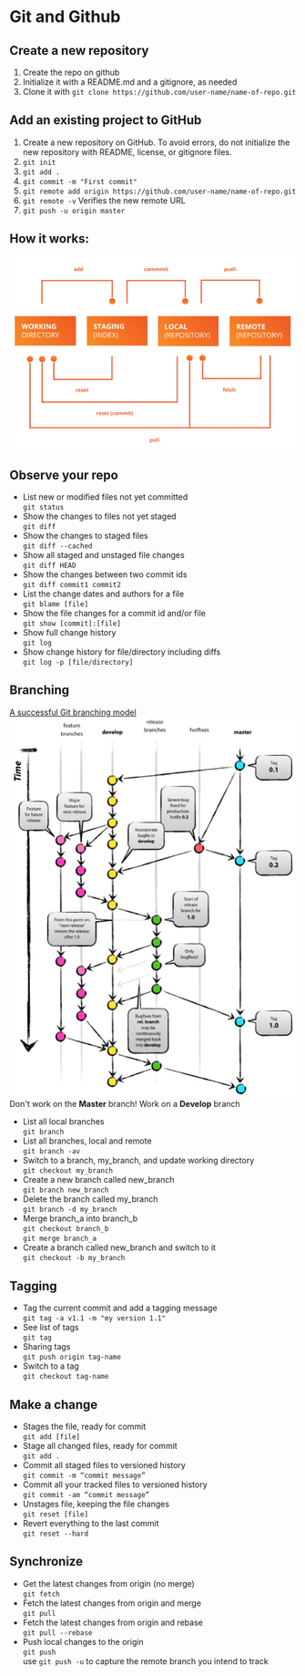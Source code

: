 # Git and Github

## Create a new repository

1. Create the repo on github
1. Initialize it with a README.md and a gitignore, as needed
1. Clone it with `git clone https://github.com/user-name/name-of-repo.git`

## Add an existing project to GitHub

1. Create a new repository on GitHub. To avoid errors, do not initialize the new repository with README, license, or gitignore files.
1. `git init`
1. `git add .`
1. `git commit -m "First commit"`
1. `git remote add origin https://github.com/user-name/name-of-repo.git`
1. `git remote -v` Verifies the new remote URL
1. `git push -u origin master`

## How it works:

![How it Works](/assets/git-how-it-works.png)

## Observe your repo

- List new or modified files not yet committed  
   `git status`
- Show the changes to files not yet staged  
   `git diff`
- Show the changes to staged files  
   `git diff --cached`
- Show all staged and unstaged file changes  
   `git diff HEAD`
- Show the changes between two commit ids  
   `git diff commit1 commit2`
- List the change dates and authors for a file  
   `git blame [file]`
- Show the file changes for a commit id and/or file  
   `git show [commit]:[file]`
- Show full change history  
   `git log`
- Show change history for file/directory including diffs  
   `git log -p [file/directory]`

## Branching

[A successful Git branching model](https://nvie.com/posts/a-successful-git-branching-model/)  
![Branching Model](/assets/git-branching-model.png)  
Don't work on the **Master** branch! Work on a **Develop** branch

- List all local branches  
   `git branch`
- List all branches, local and remote  
   `git branch -av`
- Switch to a branch, my_branch, and update working directory  
   `git checkout my_branch`
- Create a new branch called new_branch  
   `git branch new_branch`
- Delete the branch called my_branch  
   `git branch -d my_branch`
- Merge branch_a into branch_b  
   `git checkout branch_b`  
   `git merge branch_a`
- Create a branch called new_branch and switch to it  
  `git checkout -b my_branch`

## Tagging

- Tag the current commit and add a tagging message  
   `git tag -a v1.1 -m "my version 1.1"`
- See list of tags  
  `git tag`
- Sharing tags  
  `git push origin tag-name`
- Switch to a tag  
   `git checkout tag-name`

## Make a change

- Stages the file, ready for commit  
   `git add [file]`
- Stage all changed files, ready for commit  
   `git add .`
- Commit all staged files to versioned history  
   `git commit -m “commit message”`
- Commit all your tracked files to versioned history  
   `git commit -am “commit message”`
- Unstages file, keeping the file changes  
   `git reset [file]`
- Revert everything to the last commit  
   `git reset --hard`

## Synchronize

- Get the latest changes from origin (no merge)  
   `git fetch`
- Fetch the latest changes from origin and merge  
   `git pull`
- Fetch the latest changes from origin and rebase  
   `git pull --rebase`
- Push local changes to the origin  
   `git push`  
   use `git push -u` to capture the remote branch you intend to track
